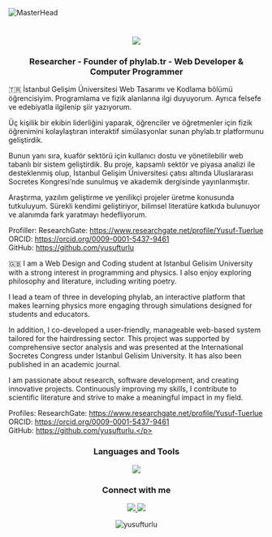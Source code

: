 ![MasterHead](https://wallpaperaccess.com/full/2671300.jpg)
<h1 align="center">
    <img src="https://readme-typing-svg.herokuapp.com/?font=Ubuntu&size=35&center=true&vCenter=true&width=500&height=70&duration=3000&lines=Hi+There!+👋;+I'm+Yusuf!;" />
</h1>
<h3 align="center">Researcher - Founder of phylab.tr - Web Developer & Computer Programmer</h3>

🇹🇷
İstanbul Gelişim Üniversitesi Web Tasarımı ve Kodlama bölümü öğrencisiyim. Programlama ve fizik alanlarına ilgi duyuyorum. Ayrıca felsefe ve edebiyatla ilgilenip şiir yazıyorum.

Üç kişilik bir ekibin liderliğini yaparak, öğrenciler ve öğretmenler için fizik öğrenimini kolaylaştıran interaktif simülasyonlar sunan phylab.tr platformunu geliştirdik.

Bunun yanı sıra, kuaför sektörü için kullanıcı dostu ve yönetilebilir web tabanlı bir sistem geliştirdik. Bu proje, kapsamlı sektör ve piyasa analizi ile desteklenmiş olup, İstanbul Gelişim Üniversitesi çatısı altında Uluslararası Socretes Kongresi’nde sunulmuş ve akademik dergisinde yayınlanmıştır.

Araştırma, yazılım geliştirme ve yenilikçi projeler üretme konusunda tutkuluyum. Sürekli kendimi geliştiriyor, bilimsel literatüre katkıda bulunuyor ve alanımda fark yaratmayı hedefliyorum.

Profiller:
ResearchGate: https://www.researchgate.net/profile/Yusuf-Tuerlue <br>
ORCID: https://orcid.org/0009-0001-5437-9461 <br>
GitHub: https://github.com/yusufturlu

🇬🇧 
I am a Web Design and Coding student at Istanbul Gelisim University with a strong interest in programming and physics. I also enjoy exploring philosophy and literature, including writing poetry.

I lead a team of three in developing phylab, an interactive platform that makes learning physics more engaging through simulations designed for students and educators.

In addition, I co-developed a user-friendly, manageable web-based system tailored for the hairdressing sector. This project was supported by comprehensive sector analysis and was presented at the International Socretes Congress under Istanbul Gelisim University. It has also been published in an academic journal.

I am passionate about research, software development, and creating innovative projects. Continuously improving my skills, I contribute to scientific literature and strive to make a meaningful impact in my field.

Profiles:
ResearchGate: https://www.researchgate.net/profile/Yusuf-Tuerlue <br>
ORCID: https://orcid.org/0009-0001-5437-9461 <br>
GitHub: https://github.com/yusufturlu.</p>

<h3 align="center">Languages and Tools</h3>
<p align="center">
  <img src="https://skillicons.dev/icons?i=html,css,javascript,bootstrap,jquery,c,php,python,linux,debian,redhat,kali,vscode,sublime,github,git,flask,mysql,postgresql,sqlite" />
</p>

<h3 align="center">Connect with me</h3>
<p align="center">  <a href="https://www.linkedin.com/in/yusuf-t-296635232/" target="_blank">
    <img src="https://img.shields.io/badge/LinkedIn-0077B5?style=for-the-badge&logo=linkedin&logoColor=white" target="_blank" />
  </a>
    <a href="mailto:yusufturlu@proton.me">
    <img src="https://img.shields.io/badge/Gmail-333333?style=for-the-badge&logo=gmail&logoColor=red" />
  </a></p>

<p align="center"  ><img align="center" src="https://github-readme-stats.vercel.app/api/top-langs?username=yusufturlu&show_icons=true&locale=en&layout=compact" alt="yusufturlu" /></p>


